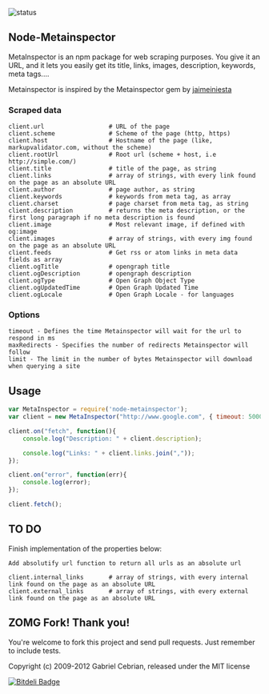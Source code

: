 ![status](https://secure.travis-ci.org/gabceb/node-metainspector.png?branch=master)

## Node-Metainspector

MetaInspector is an npm package for web scraping purposes. You give it an URL, and it lets you easily get its title, links, images, description, keywords, meta tags....

Metainspector is inspired by the Metainspector gem by [jaimeiniesta](https://github.com/jaimeiniesta/metainspector)

### Scraped data

```
client.url                  # URL of the page
client.scheme               # Scheme of the page (http, https)
client.host                 # Hostname of the page (like, markupvalidator.com, without the scheme)
client.rootUrl              # Root url (scheme + host, i.e http://simple.com/)
client.title                # title of the page, as string
client.links                # array of strings, with every link found on the page as an absolute URL
client.author               # page author, as string
client.keywords             # keywords from meta tag, as array
client.charset              # page charset from meta tag, as string
client.description          # returns the meta description, or the first long paragraph if no meta description is found
client.image                # Most relevant image, if defined with og:image
client.images               # array of strings, with every img found on the page as an absolute URL
client.feeds                # Get rss or atom links in meta data fields as array
client.ogTitle              # opengraph title
client.ogDescription        # opengraph description
client.ogType               # Open Graph Object Type
client.ogUpdatedTime        # Open Graph Updated Time
client.ogLocale             # Open Graph Locale - for languages
```

### Options

```
timeout - Defines the time Metainspector will wait for the url to respond in ms
maxRedirects - Specifies the number of redirects Metainspector will follow
limit - The limit in the number of bytes Metainspector will download when querying a site
```

## Usage

```javascript
var MetaInspector = require('node-metainspector');
var client = new MetaInspector("http://www.google.com", { timeout: 5000 });

client.on("fetch", function(){
    console.log("Description: " + client.description);

    console.log("Links: " + client.links.join(","));
});

client.on("error", function(err){
	console.log(error);
});

client.fetch();

```

## TO DO

Finish implementation of the properties below:

```
Add absolutify url function to return all urls as an absolute url

client.internal_links     	# array of strings, with every internal link found on the page as an absolute URL
client.external_links     	# array of strings, with every external link found on the page as an absolute URL

```

## ZOMG Fork! Thank you!
You're welcome to fork this project and send pull requests. Just remember to include tests.

Copyright (c) 2009-2012 Gabriel Cebrian, released under the MIT license

[![Bitdeli Badge](https://d2weczhvl823v0.cloudfront.net/gabceb/node-metainspector/trend.png)](https://bitdeli.com/free "Bitdeli Badge")

